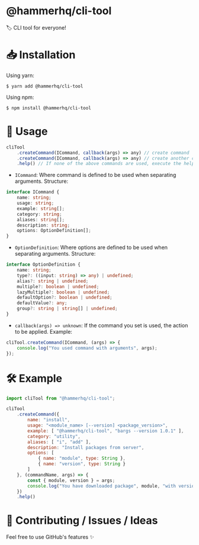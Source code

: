 # @hammerhq/cli-tool

🏷️ CLI tool for everyone!

# 📥 Installation

Using yarn:

```
$ yarn add @hammerhq/cli-tool
```

Using npm:

```
$ npm install @hammerhq/cli-tool
```

# 🔧 Usage

```ts
cliTool
    .createCommand(ICommand, callback(args) => any) // create command
    .createCommand(ICommand, callback(args) => any) // create another command
    .help() // If none of the above commands are used, execute the help command.
```

-   `ICommand`: Where command is defined to be used when separating arguments. Structure:

```ts
interface ICommand {
	name: string;
	usage: string;
	example: string[];
	category: string;
	aliases: string[];
	description: string;
	options: OptionDefinition[];
}
```

-   `OptionDefinition`: Where options are defined to be used when separating arguments. Structure:

```ts
interface OptionDefinition {
	name: string;
	type?: ((input: string) => any) | undefined;
	alias?: string | undefined;
	multiple?: boolean | undefined;
	lazyMultiple?: boolean | undefined;
	defaultOption?: boolean | undefined;
	defaultValue?: any;
	group?: string | string[] | undefined;
}
```

-   `callback(args) => unknown`: If the command you set is used, the action to be applied. Example:

```js
cliTool.createCommand(ICommand, (args) => {
	console.log("You used command with arguments", args);
});
```

# 🛠️ Example

```js
import cliTool from "@hammerhq/cli-tool";

cliTool
    .createCommand({
        name: "install",
        usage: "<module_name> [--version] <package_version>",
        example: [ "@hammerhq/cli-tool", "bargs --version 1.0.1" ],
        category: "utility",
        aliases: [ "i", "add" ],
        description: "Install packages from server",
        options: [
            { name: "module", type: String },
            { name: "version", type: String }
        ]
    }, (commandName, args) => {
        const { module, version } = args;
        console.log("You have downloaded package", module, "with version" version ? version : "latest");
    })
    .help()
```

# 🔗 Contributing / Issues / Ideas

Feel free to use GitHub's features ✨
